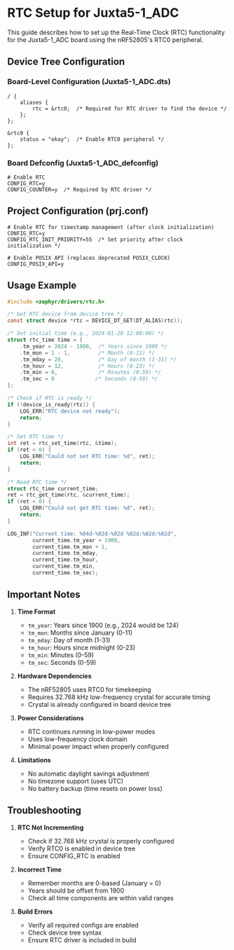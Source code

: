 # RTC Setup for Juxta5-1_ADC

This guide describes how to set up the Real-Time Clock (RTC) functionality for the Juxta5-1_ADC board using the nRF52805's RTC0 peripheral.

## Device Tree Configuration

### Board-Level Configuration (Juxta5-1_ADC.dts)
```dts
/ {
    aliases {
        rtc = &rtc0;  /* Required for RTC driver to find the device */
    };
};

&rtc0 {
    status = "okay";  /* Enable RTC0 peripheral */
};
```

### Board Defconfig (Juxta5-1_ADC_defconfig)
```
# Enable RTC
CONFIG_RTC=y
CONFIG_COUNTER=y  /* Required by RTC driver */
```

## Project Configuration (prj.conf)
```
# Enable RTC for timestamp management (after clock initialization)
CONFIG_RTC=y
CONFIG_RTC_INIT_PRIORITY=55  /* Set priority after clock initialization */

# Enable POSIX API (replaces deprecated POSIX_CLOCK)
CONFIG_POSIX_API=y
```

## Usage Example

```c
#include <zephyr/drivers/rtc.h>

/* Get RTC device from device tree */
const struct device *rtc = DEVICE_DT_GET(DT_ALIAS(rtc));

/* Set initial time (e.g., 2024-01-20 12:00:00) */
struct rtc_time time = {
    .tm_year = 2024 - 1900,  /* Years since 1900 */
    .tm_mon = 1 - 1,         /* Month (0-11) */
    .tm_mday = 20,           /* Day of month (1-31) */
    .tm_hour = 12,           /* Hours (0-23) */
    .tm_min = 0,             /* Minutes (0-59) */
    .tm_sec = 0             /* Seconds (0-59) */
};

/* Check if RTC is ready */
if (!device_is_ready(rtc)) {
    LOG_ERR("RTC device not ready");
    return;
}

/* Set RTC time */
int ret = rtc_set_time(rtc, &time);
if (ret < 0) {
    LOG_ERR("Could not set RTC time: %d", ret);
    return;
}

/* Read RTC time */
struct rtc_time current_time;
ret = rtc_get_time(rtc, &current_time);
if (ret < 0) {
    LOG_ERR("Could not get RTC time: %d", ret);
    return;
}

LOG_INF("Current time: %04d-%02d-%02d %02d:%02d:%02d",
        current_time.tm_year + 1900,
        current_time.tm_mon + 1,
        current_time.tm_mday,
        current_time.tm_hour,
        current_time.tm_min,
        current_time.tm_sec);
```

## Important Notes

1. **Time Format**
   - `tm_year`: Years since 1900 (e.g., 2024 would be 124)
   - `tm_mon`: Months since January (0-11)
   - `tm_mday`: Day of month (1-31)
   - `tm_hour`: Hours since midnight (0-23)
   - `tm_min`: Minutes (0-59)
   - `tm_sec`: Seconds (0-59)

2. **Hardware Dependencies**
   - The nRF52805 uses RTC0 for timekeeping
   - Requires 32.768 kHz low-frequency crystal for accurate timing
   - Crystal is already configured in board device tree

3. **Power Considerations**
   - RTC continues running in low-power modes
   - Uses low-frequency clock domain
   - Minimal power impact when properly configured

4. **Limitations**
   - No automatic daylight savings adjustment
   - No timezone support (uses UTC)
   - No battery backup (time resets on power loss)

## Troubleshooting

1. **RTC Not Incrementing**
   - Check if 32.768 kHz crystal is properly configured
   - Verify RTC0 is enabled in device tree
   - Ensure CONFIG_RTC is enabled

2. **Incorrect Time**
   - Remember months are 0-based (January = 0)
   - Years should be offset from 1900
   - Check all time components are within valid ranges

3. **Build Errors**
   - Verify all required configs are enabled
   - Check device tree syntax
   - Ensure RTC driver is included in build 